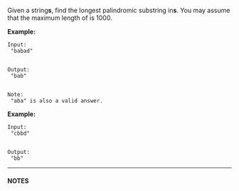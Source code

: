 Given a string**s**, find the longest palindromic substring in**s**. You may assume that the maximum length of is 1000.

**Example:**

```
Input:
 "babad"


Output:
 "bab"


Note:
 "aba" is also a valid answer.
```

**Example:**

```
Input:
 "cbbd"


Output:
 "bb"
```

---

#### NOTES



#### 



